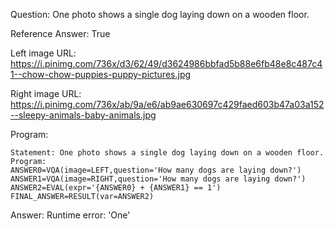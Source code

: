 Question: One photo shows a single dog laying down on a wooden floor.

Reference Answer: True

Left image URL: https://i.pinimg.com/736x/d3/62/49/d3624986bbfad5b88e6fb48e8c487c41--chow-chow-puppies-puppy-pictures.jpg

Right image URL: https://i.pinimg.com/736x/ab/9a/e6/ab9ae630697c429faed603b47a03a152--sleepy-animals-baby-animals.jpg

Program:

```
Statement: One photo shows a single dog laying down on a wooden floor.
Program:
ANSWER0=VQA(image=LEFT,question='How many dogs are laying down?')
ANSWER1=VQA(image=RIGHT,question='How many dogs are laying down?')
ANSWER2=EVAL(expr='{ANSWER0} + {ANSWER1} == 1')
FINAL_ANSWER=RESULT(var=ANSWER2)
```
Answer: Runtime error: 'One'

